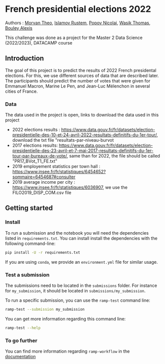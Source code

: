 # French presidential elections 2022

Authors : [Morvan Theo](https://github.com/Theo-Morvan), [Islamov Rustem](https://github.com/Rustem-Islamov), [Popov Nicolai](https://github.com/k0l1ka), [Wasik Thomas](https://github.com/WskThomas), [Bouley Alexis](https://github.com/alexisbouley)

This challenge was done as a project for the Master 2 Data Science (2022/2023), DATACAMP course

## Introduction

The goal of this project is to predict the results of 2022 French presidental elections. For this, we use different sources of data that are described later. The participants should predict the number of votes that were given for Emmanuel Macron, Marine Le Pen, and Jean-Luc Mélenchon in several cities of France.

### Data
The data used in the project is open, links to download the data used in this project
- 2022 elections results : https://www.data.gouv.fr/fr/datasets/election-presidentielle-des-10-et-24-avril-2022-resultats-definitifs-du-1er-tour/, download the txt file "resultats-par-niveau-burvot
- 2017 elections results: https://www.data.gouv.fr/fr/datasets/election-presidentielle-des-23-avril-et-7-mai-2017-resultats-definitifs-du-1er-tour-par-bureaux-de-vote/, same than for 2022, the file should be called "PR17_BVot_T1_FE.txt"
- 2019 employement statistics per town hall : https://www.insee.fr/fr/statistiques/6454652?sommaire=6454687#consulter
- 2019 average income per city : https://www.insee.fr/fr/statistiques/6036907, we use the FILO2019_DISP_COM.csv file

## Getting started

### Install

To run a submission and the notebook you will need the dependencies listed
in `requirements.txt`. You can install install the dependencies with the
following command-line:

```bash
pip install -U -r requirements.txt
```

If you are using `conda`, we provide an `environment.yml` file for similar
usage.





### Test a submission

The submissions need to be located in the `submissions` folder. For instance
for `my_submission`, it should be located in `submissions/my_submission`.

To run a specific submission, you can use the `ramp-test` command line:

```bash
ramp-test --submission my_submission
```

You can get more information regarding this command line:

```bash
ramp-test --help
```

### To go further

You can find more information regarding `ramp-workflow` in the
[documentation](https://paris-saclay-cds.github.io/ramp-docs/ramp-workflow/stable/using_kits.html)
